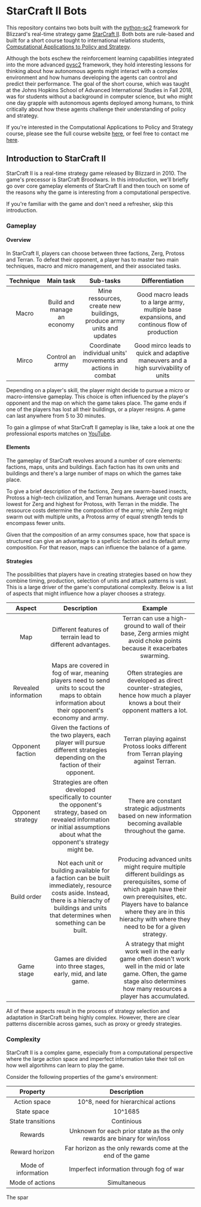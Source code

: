 # StarCraft II Bots

This repository contains two bots built with the [python-sc2](https://github.com/Dentosal/python-sc2) framework for Blizzard's real-time strategy game [StarCraft II](https://en.wikipedia.org/wiki/StarCraft_II:_Wings_of_Liberty). Both bots are rule-based and built for a short course tought to international relations students, [Computational Applications to Policy and Strategy](https://github.com/SAIS-S2S-Technology/Roadmap/blob/master/CAPS/CAPS_course_website.md). 

Although the bots eschew the reinforcement learning capabilities integrated into the more advanced [pysc2](https://github.com/deepmind/pysc2) framework, they hold interesting lessons for thinking about how autonomous agents might interact with a complex environment and how humans developing the agents can control and predict their performance. The goal of the short course, which was taught at the Johns Hopkins School of Advanced International Studies in Fall 2018, was for students without a background in computer science, but who might one day grapple with autonomous agents deployed among humans, to think critically about how these agents challenge their understanding of policy and strategy. 

If you're interested in the Computational Applications to Policy and Strategy course, please see the full course website [here](https://github.com/SAIS-S2S-Technology/Roadmap/blob/master/CAPS/CAPS_course_website.md), or feel free to contact me [here](https://leoklenner.com/).

## Introduction to StarCraft II

StarCraft II is a real-time strategy game released by Blizzard in 2010. The game's precessor is StarCraft Broodwars. In this introduction, we'll briefly go over core gameplay elements of StarCraft II and then touch on some of the reasons why the game is interesting from a computational perspective. 

If you're familiar with the game and don't need a refresher, skip this introduction. 

### Gameplay

#### Overview

In StarCraft II, players can choose between three factions, Zerg, Protoss and Terran. To defeat their opponent, a player has to master two main techniques, macro and micro management, and their associated tasks.

| Technique        | Main task                      | Sub-tasks  | Differentiation |
| :----------------: |:-------------------------:| :---------:| :---------:|
| Macro            | Build and manage an economy | Mine ressources, create new buildings, produce army units and updates | Good macro leads to a large army, multiple base expansions, and continous flow of production |
| Mirco            | Control an army | Coordinate individual units' movements and actions in combat | Good mirco leads to quick and adaptive maneuvers and a high survivability of units |

Depending on a player's skill, the player might decide to pursue a micro or macro-intensive gameplay. This choice is often influenced by the player's opponent and the map on which the game takes place. The game ends if one of the players has lost all their buildings, or a player resigns. A game can last anywhere from 5 to 30 minutes.

To gain a glimpse of what StarCraft II gameplay is like, take a look at one the professional esports matches on [YouTube](https://www.youtube.com/watch?v=QFFrMJykL2w). 

#### Elements

The gameplay of StarCraft revolves around a number of core elements: factions, maps, units and buildings. Each faction has its own units and buildings and there's a large number of maps on which the games take place. 

To give a brief description of the factions, Zerg are swarm-based insects, Protoss a high-tech civilization, and Terran humans. Average unit costs are lowest for Zerg and highest for Protoss, with Terran in the middle. The ressource costs determine the composition of the army; while Zerg might swarm out with multiple units, a Protoss army of equal strength tends to encompass fewer units. 

Given that the composition of an army consumes space, how that space is structured can give an advantage to a speficic faction and its default army composition. For that reason, maps can influence the balance of a game. 

#### Strategies

The possibilities that players have in creating strategies based on how they combine timing, production, selection of units and attack patterns is vast. This is a large driver of the game's computational complexity. Below is a list of aspects that might influence how a player chooses a strategy. 

| Aspect | Description | Example |
|:------:|:-----------:|:-------:|
| Map | Different features of terrain lead to different advantages. | Terran can use a high-ground to wall of their base, Zerg armies might avoid choke points because it exacerbates swarming. | 
| Revealed information | Maps are covered in fog of war, meaning players need to send units to scout the maps to obtain information about their opponent's economy and army. | Often strategies are developed as direct counter-strategies, hence how much a player knows a bout their opponent matters a lot. |
| Opponent faction | Given the factions of the two players, each player will pursue different strategies depending on the faction of their opponent. | Terran playing against Protoss looks different from Terran playing against Terran. 
| Opponent strategy | Strategies are often developed specifically to counter the opponent's strategy, based on revealed information or initial assumptions about what the opponent's strategy might be. | There are constant strategic adjustments based on new information becoming available throughout the game. |
| Build order | Not each unit or building available for a faction can be built immediately, resource costs aside. Instead, there is a hierachy of buildings and units that determines when something can be built. | Producing  advanced units might require multiple different buildings as prerequisites, some of which again have their own prerequisites, etc. Players have to balance where they are in this hierachy with where they need to be for a given strategy. | 
| Game stage | Games are divided into three stages, early, mid, and late game. | A strategy that might work well in the early game often doesn't work well in the mid or late game. Often, the game stage also determines how many resources a player has accumulated.|

All of these aspects result in the process of strategy selection and adaptation in StarCraft being highly complex. However, there are clear patterns discernible across games, such as proxy or greedy strategies. 

### Complexity

StarCraft II is a complex game, especially from a computational perspective where the large action space and imperfect information take their toll on how well algortihms can learn to play the game. 

Consider the following properties of the game's environment:

| Property | Description |
|:------:|:-----------:|
|Action space| 10^8, need for hierarchical actions|
|State space | 10^1685|
|State transitions | Continious|
|Rewards| Unknown for each prior state as the only rewards are binary for win/loss|
|Reward horizon| Far horizon as the only rewards come at the end of the game|
|Mode of information| Imperfect information through fog of war|
|Mode of actions| Simultaneous|

The spar

